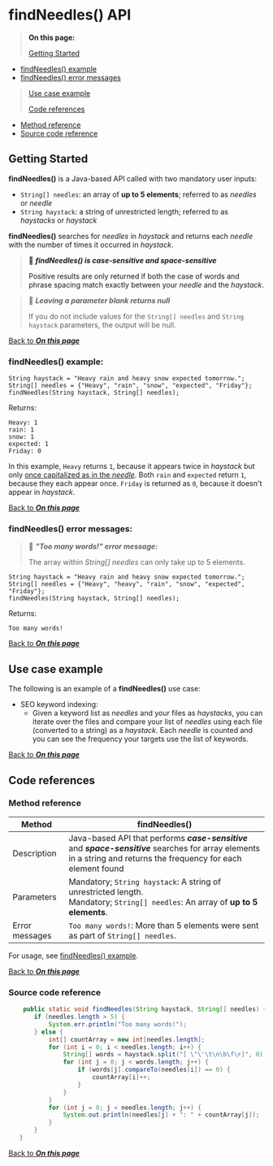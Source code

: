 <!-- Source code reference is Confidential + Proprietary Google&#174;-->

# findNeedles() API <a name="top"/>

> **On this page:**
> 
> [Getting Started](#Overview)
- [findNeedles() example](#Example)
- [findNeedles() error messages](#Errors)
>
>[Use case example](#Uses)
>
>[Code references](#Code)
- [Method reference](#Method_ref)
- [Source code reference](#Source_code_ref)

## Getting Started <a name="Overview"/>

**findNeedles()** is a Java-based API called with two mandatory user inputs:

- `String[] needles`: an array of **up to 5 elements**; referred to as *needles* or *needle*
- `String haystack`: a string of unrestricted length; referred to as *haystacks* or *haystack*

**findNeedles()** searches for *needles* in *haystack* and returns each *needle* with the number of times it occurred in *haystack*. 

> :memo: ***findNeedles() is case-sensitive and space-sensitive***
> <a name="case_sensitive"/>
> 
> Positive results are only returned if both the case of words and phrase spacing match exactly between your *needle* and the *haystack*.

> :memo: ***Leaving a parameter blank returns null***
> 
> If you do not include values for the `String[] needles` and `String haystack` parameters, the output will be null. 

[Back to ***On this page***](#top)

### findNeedles() example:<a name="Example"/>
	
	String haystack = "Heavy rain and heavy snow expected tomorrow.";
	String[] needles = {"Heavy", "rain", "snow", "expected", "Friday"};
	findNeedles(String haystack, String[] needles);
	
Returns:
	
	Heavy: 1
	rain: 1
	snow: 1 
	expected: 1
	Friday: 0
	
In this example, `Heavy` returns `1`, because it appears twice in *haystack* but only [once capitalized as in the *needle*](#case_sensitive). Both `rain` and `expected` return `1`, because they each appear once. `Friday` is returned as `0`, because it doesn't appear in *haystack*.

[Back to ***On this page***](#top)

### findNeedles() error messages:<a name="Errors"/>

> 🚨 ***"Too many words!" error message:***
> 
> The array within *String[] needles* can only take up to 5 elements. 

	String haystack = "Heavy rain and heavy snow expected tomorrow.";
	String[] needles = {"Heavy", "heavy", "rain", "snow", "expected", "Friday"};
	findNeedles(String haystack, String[] needles);
	
Returns:
	
	Too many words!


[Back to ***On this page***](#top)

## Use case example<a name="Uses"/>

The following is an example of a **findNeedles()** use case:

- SEO keyword indexing:
	- Given a keyword list as *needles* and your files as *haystacks*, 
	you can iterate over the files and compare your list of *needles* using each 
	file (converted to a string) as a *haystack*. Each *needle* is counted and 
	you can see the frequency your targets use the list of keywords.
	
[Back to ***On this page***](#top)

## Code references <a name="Code"/>

### Method reference <a name="Method_ref"/>

Method | findNeedles()      
------ | ------
Description | Java-based API that performs ***case-sensitive*** and ***space-sensitive*** searches for array elements in a string and returns the frequency for each element found
Parameters | Mandatory; `String haystack`: A string of unrestricted length. <br> Mandatory; `String[] needles`: An array of **up to 5 elements**.<br> 
Error messages | `Too many words!`: More than 5 elements were sent as part of `String[] needles`.

For usage, see [findNeedles() example](#Example).


[Back to ***On this page***](#top)

### Source code reference <a name="Source_code_ref"/>
```java
    public static void findNeedles(String haystack, String[] needles) {
       if (needles.length > 5) {
           System.err.println("Too many words!");
       } else {
           int[] countArray = new int[needles.length];
           for (int i = 0; i < needles.length; i++) {
               String[] words = haystack.split("[ \"\'\t\n\b\f\r]", 0);
               for (int j = 0; j < words.length; j++) {
                   if (words[j].compareTo(needles[i]) == 0) {
                       countArray[i]++;
                   }
               }
           }
           for (int j = 0; j < needles.length; j++) {
               System.out.println(needles[j] + ": " + countArray[j]);
           }
       }
   }
```
[Back to ***On this page***](#top)
